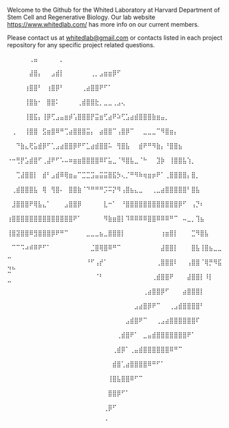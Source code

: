 Welcome to the Github for the Whited Laboratory at Harvard Department of Stem Cell and Regenerative Biology. Our lab website https://www.whitedlab.com/ has more info on our current members. 

Please contact us at whitedlab@gmail.com or contacts listed in each project repository for any specific project related questions. 

⠀⠀⠀⠀⠀⢀⣤⠀⠀⠀⠀⠀⡀⠀⠀⠀⠀⠀⠀⠀⠀⠀⠀⠀⠀⠀⠀⠀⠀⠀⠀⠀⠀⠀⠀⠀⠀⠀⠀⠀⠀⠀⠀⠀⠀⠀⠀⠀⠀⠀⠀
⠀⠀⠀⠀⠀⣼⣿⡄⠀⠀⣠⣾⡇⠀⠀⠀⠀⠀⠀⢀⡀⣠⣶⣶⡿⠋⠀⠀⠀⠀⠀⠀⠀⠀⠀⠀⠀⠀⠀⠀⠀⠀⠀⠀⠀⠀⠀⠀⠀⠀⠀
⠀⠀⠀⠀⢰⣿⣿⠃⠀⢰⣿⡿⠃⠀⠀⠀⠀⢀⣴⣿⣿⠟⠋⠁⠀⠀⠀⠀⠀⠀⠀⠀⠀⠀⠀⠀⠀⠀⠀⠀⠀⠀⠀⠀⠀⠀⠀⠀⠀⠀⠀
⠀⠀⠀⠀⢸⣿⣷⠂⠀⣿⣿⠅⠀⠀⠀⠀⢀⣾⣿⣿⣗⡀⣀⣀⢀⣠⢄⠀⠀⠀⠀⠀⠀⠀⠀⠀⠀⠀⠀⠀⠀⠀⠀⠀⠀⠀⠀⠀⠀⠀⠀
⠀⠀⠀⠀⢸⣿⣯⡄⢸⡿⢋⣠⣤⣶⡾⢡⣿⣿⣿⡟⣭⣶⢋⣴⠟⠵⢋⣡⣴⣾⣿⣿⣿⣷⣶⣤⡀⠀⠀⠀⠀⠀⠀⠀⠀⠀⠀⠀⠀⠀⠀
⠀⢀⠀⠀⢸⣿⣿⠀⣫⣶⣿⠿⠛⢉⣴⣿⣿⣿⣭⡄⠀⣴⣿⣿⠉⢠⣿⡿⠉⠀⠀⣀⣀⣀⠉⠻⣿⣶⡄⠀⠀⠀⠀⠀⠀⠀⠀⠀⠀⠀⠀
⠀⠀⠙⣷⣄⢟⣥⣾⡿⠋⢁⣠⣴⣿⣿⡿⠟⠋⣁⣴⣾⣿⣿⠥⠀⢻⣿⣧⠀⠀⣾⠟⠛⠻⣷⡄⠘⣿⣿⣦⠀⠀⠀⠀⠀⠀⠀⠀⠀⠀⠀
⠐⠒⢛⡟⣡⣾⣿⠋⢀⣼⠟⠋⠡⠤⠶⣶⣶⣿⣿⣿⣿⠿⠏⣥⣀⠈⠻⣿⣧⣀⠈⠓⠀⠀⣹⡷⠀⢸⣿⣿⣧⢱⡀⠀⠀⠀⠀⠀⠀⠀⠀
⠀⠀⢉⣼⣿⣿⡇⠀⣾⠃⣠⣾⠿⢿⣶⣤⠉⣉⣉⣩⣤⣭⣭⣿⣯⡳⢄⡈⠛⠻⠷⢶⣶⡶⠟⠁⢀⣿⣿⣿⣿⡄⣿⡀⠀⠀⠀⠀⠀⠀⠀
⠀⢀⣾⣿⣿⣿⣧⠀⢿⠀⢻⣿⠄⠀⣿⣿⣷⠈⠙⠛⠛⠛⡩⠭⡝⠻⢠⣿⣦⣄⣀⠀⠀⢀⣀⣴⣿⣿⣿⣿⣿⠃⣿⣧⠀⠀⠀⠀⠀⠀⠀
⠀⣸⣿⣿⣿⠟⢿⣧⣄⠁⠀⠀⠀⣠⣿⣿⡿⠀⠀⠀⠀⠀⣇⠒⠁⠀⠘⣿⣿⣿⣿⣿⣿⣿⣿⣿⣿⣿⣿⡿⠋⠀⢠⡙⠆⠀⠀⠀⠀⠀⠀
⢰⣿⣿⣿⣿⣿⣿⣿⣿⣿⣿⣿⣿⣿⣿⠟⠁⠀⠀⠀⠀⠀⠻⣷⣶⣿⡇⠹⠿⠿⠿⠿⣿⣿⠿⠿⠿⠛⠉⠀⠤⣀⡀⢹⣦⠀⠀⠀⠀⠀⠀
⢸⣿⣽⣿⣿⠿⣻⣿⣿⣿⡿⠟⠛⠉⠀⠀⠀⠀⣀⣀⣀⣦⣀⣿⣿⣿⡇⠀⠀⠀⠀⠀⠀⠀⠀⢰⣶⣿⡇⠀⠀⠀⣉⠻⣿⣧⠀⠀⠀⠀⠀
⠀⠉⠉⠩⠴⠾⠿⠟⠋⠁⠀⠀⠀⠀⠀⠀⠀⠀⠀⣈⣿⢿⣿⠿⠛⠉⠀⠀⠀⠀⠀⠀⠀⠀⠀⣼⣿⣿⡇⠀⠀⠀⣿⣧⢸⣿⣦⣀⣀⣀⠀
⠀⠀⠀⠀⠀⠀⠀⠀⠀⠀⠀⠀⠀⠀⠀⠀⠀⠀⠘⠋⢠⡞⠁⠀⠀⠀⠀⠀⠀⠀⠀⠀⠀⠀⢀⣿⣿⣿⠇⠀⠀⢠⣿⣿⠈⢿⡛⠻⣯⣙⠓
⠀⠀⠀⠀⠀⠀⠀⠀⠀⠀⠀⠀⠀⠀⠀⠀⠀⠀⠀⠀⠈⠃⠀⠀⠀⠀⠀⠀⠀⠀⠀⠀⠀⢀⣾⣿⣿⠟⠀⠀⠀⣼⣿⣿⡇⠸⡇⠀⠀⠉⠀
⠀⠀⠀⠀⠀⠀⠀⠀⠀⠀⠀⠀⠀⠀⠀⠀⠀⠀⠀⠀⠀⠀⠀⠀⠀⠀⠀⠀⠀⠀⠀⢀⣴⣿⣿⡿⠋⠀⠀⠀⣴⣿⣿⣿⡇⠀⠀⠀⠀⠀⠀
⠀⠀⠀⠀⠀⠀⠀⠀⠀⠀⠀⠀⠀⠀⠀⠀⠀⠀⠀⠀⠀⠀⠀⠀⠀⠀⠀⠀⠀⣠⣴⣿⡿⠟⠉⠀⠀⢀⣠⣾⣿⣿⣿⣿⠃⠀⠀⠀⠀⠀⠀
⠀⠀⠀⠀⠀⠀⠀⠀⠀⠀⠀⠀⠀⠀⠀⠀⠀⠀⠀⠀⠀⠀⠀⠀⠀⠀⠀⣠⣾⣿⠟⠉⠀⠀⢀⣠⣴⣿⣿⣿⣿⣿⣿⠏⠀⠀⠀⠀⠀⠀⠀
⠀⠀⠀⠀⠀⠀⠀⠀⠀⠀⠀⠀⠀⠀⠀⠀⠀⠀⠀⠀⠀⠀⠀⠀⠀⢀⣾⣿⠟⠁⠀⣀⣤⣾⣿⣿⣿⣿⣿⣿⣿⠟⠁⠀⠀⠀⠀⠀⠀⠀⠀
⠀⠀⠀⠀⠀⠀⠀⠀⠀⠀⠀⠀⠀⠀⠀⠀⠀⠀⠀⠀⠀⠀⠀⠀⢀⣾⡿⠁⢀⣤⣾⣿⣿⣿⣿⣿⣿⠿⠛⠉⠀⠀⠀⠀⠀⠀⠀⠀⠀⠀⠀
⠀⠀⠀⠀⠀⠀⠀⠀⠀⠀⠀⠀⠀⠀⠀⠀⠀⠀⠀⠀⠀⠀⠀⠀⣾⣿⢁⣴⣿⣿⣿⣿⠿⠛⠋⠁⠀⠀⠀⠀⠀⠀⠀⠀⠀⠀⠀⠀⠀⠀⠀
⠀⠀⠀⠀⠀⠀⠀⠀⠀⠀⠀⠀⠀⠀⠀⠀⠀⠀⠀⠀⠀⠀⠀⢸⣿⣧⣿⣿⠿⠋⠉⠀⠀⠀⠀⠀⠀⠀⠀⠀⠀⠀⠀⠀⠀⠀⠀⠀⠀⠀⠀
⠀⠀⠀⠀⠀⠀⠀⠀⠀⠀⠀⠀⠀⠀⠀⠀⠀⠀⠀⠀⠀⠀⠀⣿⣿⡿⠋⠁⠀⠀⠀⠀⠀⠀⠀⠀⠀⠀⠀⠀⠀⠀⠀⠀⠀⠀⠀⠀⠀⠀⠀
⠀⠀⠀⠀⠀⠀⠀⠀⠀⠀⠀⠀⠀⠀⠀⠀⠀⠀⠀⠀⠀⠀⢀⡿⠋⠀⠀⠀⠀⠀⠀⠀⠀⠀⠀⠀⠀⠀⠀⠀⠀⠀⠀⠀⠀⠀⠀⠀⠀⠀⠀
⠀⠀⠀⠀⠀⠀⠀⠀⠀⠀⠀⠀⠀⠀⠀⠀⠀⠀⠀⠀⠀⠀⠈⠀⠀⠀⠀⠀⠀⠀⠀⠀⠀⠀⠀⠀⠀⠀⠀⠀⠀⠀⠀⠀⠀⠀⠀⠀⠀⠀⠀⠀⠀⠀⠀⠀⠀⠀⠀⠀

